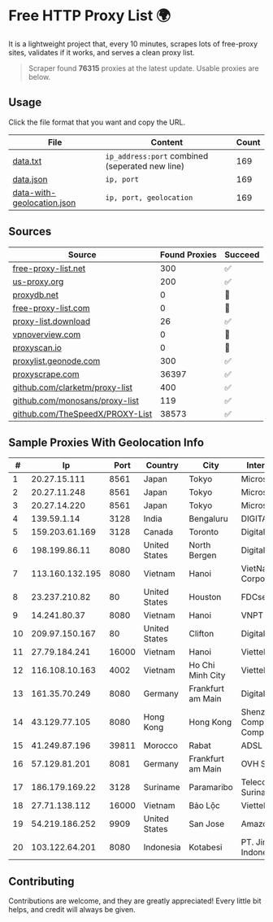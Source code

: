 
# Free HTTP Proxy List 🌍

It is a lightweight project that, every 10 minutes, scrapes lots of free-proxy sites, validates if it works, and serves a clean proxy list.


> Scraper found **76315** proxies at the latest update. Usable proxies are below.

## Usage

Click the file format that you want and copy the URL.


|File|Content|Count|
|----|-------|-----|
|[data.txt](https://raw.githubusercontent.com/themiralay/Proxy-List-World/master/data.txt)|`ip_address:port` combined (seperated new line)|169|
|[data.json](https://raw.githubusercontent.com/themiralay/Proxy-List-World/master/data.json)|`ip, port`|169|
|[data-with-geolocation.json](https://raw.githubusercontent.com/themiralay/Proxy-List-World/master/data-with-geolocation.json)|`ip, port, geolocation`|169|

## Sources

|Source|Found Proxies|Succeed|
|------|-------------|-------|
|[free-proxy-list.net](https://free-proxy-list.net)|300|✅|
|[us-proxy.org](https://www.us-proxy.org)|200|✅|
|[proxydb.net](http://proxydb.net)|0|🚫|
|[free-proxy-list.com](https://free-proxy-list.com/?page=&port=&type%5B%5D=http&type%5B%5D=https&up_time=0&search=Search)|0|🚫|
|[proxy-list.download](https://www.proxy-list.download/HTTP)|26|✅|
|[vpnoverview.com](https://vpnoverview.com/privacy/anonymous-browsing/free-proxy-servers)|0|🚫|
|[proxyscan.io](https://www.proxyscan.io)|0|🚫|
|[proxylist.geonode.com](https://proxylist.geonode.com/api/proxy-list?limit=300&page=1&sort_by=lastChecked&sort_type=desc&protocols=http,https)|300|✅|
|[proxyscrape.com](https://api.proxyscrape.com/v2/?request=displayproxies&protocol=http&timeout=10000&country=all&ssl=all&anonymity=all)|36397|✅|
|[github.com/clarketm/proxy-list](https://raw.githubusercontent.com/clarketm/proxy-list/master/proxy-list-raw.txt)|400|✅|
|[github.com/monosans/proxy-list](https://raw.githubusercontent.com/monosans/proxy-list/main/proxies/http.txt)|119|✅|
|[github.com/TheSpeedX/PROXY-List](https://raw.githubusercontent.com/TheSpeedX/PROXY-List/master/http.txt)|38573|✅|


## Sample Proxies With Geolocation Info

|#|Ip|Port|Country|City|Internet Service Provider|
|-|--|----|-------|----|-------------------------|
|1|20.27.15.111|8561|Japan|Tokyo|Microsoft Corporation|
|2|20.27.11.248|8561|Japan|Tokyo|Microsoft Corporation|
|3|20.27.14.220|8561|Japan|Tokyo|Microsoft Corporation|
|4|139.59.1.14|3128|India|Bengaluru|DIGITALOCEAN|
|5|159.203.61.169|3128|Canada|Toronto|DigitalOcean, LLC|
|6|198.199.86.11|8080|United States|North Bergen|DigitalOcean, LLC|
|7|113.160.132.195|8080|Vietnam|Hanoi|VietNam Post and Telecom Corporation|
|8|23.237.210.82|80|United States|Houston|FDCservers.net|
|9|14.241.80.37|8080|Vietnam|Hanoi|VNPT|
|10|209.97.150.167|80|United States|Clifton|DigitalOcean, LLC|
|11|27.79.184.241|16000|Vietnam|Hanoi|Viettel Corporation|
|12|116.108.10.163|4002|Vietnam|Ho Chi Minh City|Viettel Corporation|
|13|161.35.70.249|8080|Germany|Frankfurt am Main|DigitalOcean, LLC|
|14|43.129.77.105|8080|Hong Kong|Hong Kong|Shenzhen Tencent Computer Systems Company Limited|
|15|41.249.87.196|39811|Morocco|Rabat|ADSL Maroc telecom|
|16|57.129.81.201|8081|Germany|Frankfurt am Main|OVH SAS|
|17|186.179.169.22|3128|Suriname|Paramaribo|Telecommunicationcompany Suriname - TeleSur|
|18|27.71.138.112|16000|Vietnam|Bảo Lộc|Viettel Group|
|19|54.219.186.252|9909|United States|San Jose|Amazon.com, Inc.|
|20|103.122.64.201|8080|Indonesia|Kotabesi|PT. Jinom Network Indonesia|



## Contributing

Contributions are welcome, and they are greatly appreciated! Every
little bit helps, and credit will always be given.

